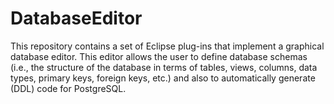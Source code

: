 # DatabaseEditor

This repository contains a set of Eclipse plug-ins that implement a graphical database editor. This
editor allows the user to define database schemas (i.e., the structure of the database in terms of
tables, views, columns, data types, primary keys, foreign keys, etc.) and also to automatically generate
(DDL) code for PostgreSQL.
